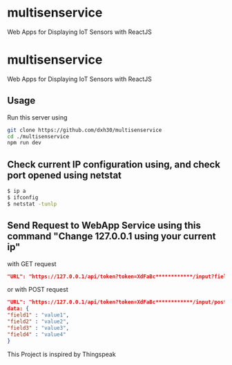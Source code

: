 # multisenservice
Web Apps for Displaying IoT Sensors with ReactJS

# multisenservice
Web Apps for Displaying IoT Sensors with ReactJS

## Usage
Run this server using

```bash
git clone https://github.com/dxh30/multisenservice
cd ./multisenservice
npm run dev
```

## Check current IP configuration using, and check port opened using netstat

```bash
$ ip a
$ ifconfig
$ netstat -tunlp
```

## Send Request to WebApp Service using this command "Change 127.0.0.1 using your current ip"
with GET request

```json
"URL": "https://127.0.0.1/api/token?token=XdFaBc************/input?field1=value1&field2=value2&field3=value3"
```

or with POST request

```json
"URL": "https://127.0.0.1/api/token?token=XdFaBc************/input/post"
data: {
"field1" : "value1",
"field2" : "value2",
"field3" : "value3",
"field4" : "value4"
}
```

This Project is inspired by Thingspeak

